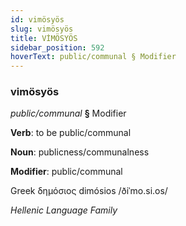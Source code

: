 ```yaml
---
id: vimösyös
slug: vimösyös
title: VİMÖSYÖS
sidebar_position: 592
hoverText: public/communal § Modifier
---
```


### vimösyös

*public/communal* **§** Modifier

**Verb**: to be public/communal

**Noun**: publicness/communalness

**Modifier**: public/communal

Greek δημόσιος dimósios /ðiˈmo.si.os/

*Hellenic Language Family*
